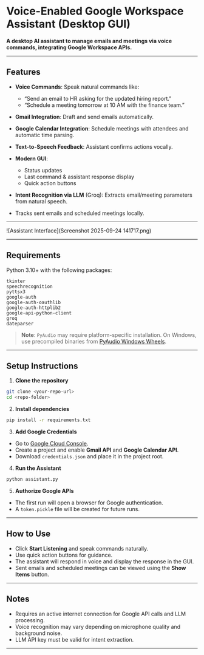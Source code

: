 

# Voice-Enabled Google Workspace Assistant (Desktop GUI)

**A desktop AI assistant to manage emails and meetings via voice commands, integrating Google Workspace APIs.**

---

## Features

* **Voice Commands**: Speak natural commands like:

  * “Send an email to HR asking for the updated hiring report.”
  * “Schedule a meeting tomorrow at 10 AM with the finance team.”
* **Gmail Integration**: Draft and send emails automatically.
* **Google Calendar Integration**: Schedule meetings with attendees and automatic time parsing.
* **Text-to-Speech Feedback**: Assistant confirms actions vocally.
* **Modern GUI**:

  * Status updates
  * Last command & assistant response display
  * Quick action buttons
* **Intent Recognition via LLM** (Groq): Extracts email/meeting parameters from natural speech.
* Tracks sent emails and scheduled meetings locally.

---

![Assistant Interface](Screenshot 2025-09-24 141717.png)


---

## Requirements

Python 3.10+ with the following packages:

```text
tkinter
speechrecognition
pyttsx3
google-auth
google-auth-oauthlib
google-auth-httplib2
google-api-python-client
groq
dateparser
```

> **Note**: `PyAudio` may require platform-specific installation. On Windows, use precompiled binaries from [PyAudio Windows Wheels](https://www.lfd.uci.edu/~gohlke/pythonlibs/#pyaudio).

---

## Setup Instructions

1. **Clone the repository**

```bash
git clone <your-repo-url>
cd <repo-folder>
```

2. **Install dependencies**

```bash
pip install -r requirements.txt
```

3. **Add Google Credentials**

* Go to [Google Cloud Console](https://console.cloud.google.com/).
* Create a project and enable **Gmail API** and **Google Calendar API**.
* Download `credentials.json` and place it in the project root.

4. **Run the Assistant**

```bash
python assistant.py
```

5. **Authorize Google APIs**

* The first run will open a browser for Google authentication.
* A `token.pickle` file will be created for future runs.

---

## How to Use

* Click **Start Listening** and speak commands naturally.
* Use quick action buttons for guidance.
* The assistant will respond in voice and display the response in the GUI.
* Sent emails and scheduled meetings can be viewed using the **Show Items** button.

---

## Notes

* Requires an active internet connection for Google API calls and LLM processing.
* Voice recognition may vary depending on microphone quality and background noise.
* LLM API key must be valid for intent extraction.

---


